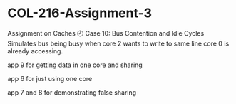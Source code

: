 # COL-216-Assignment-3
Assignment on Caches
🕗 Case 10: Bus Contention and Idle Cycles
Simulates bus being busy when core 2 wants to write to same line core 0 is already accessing.

app 9 for getting data in one core and sharing

app 6 for just using one core

app 7 and 8 for demonstrating false sharing